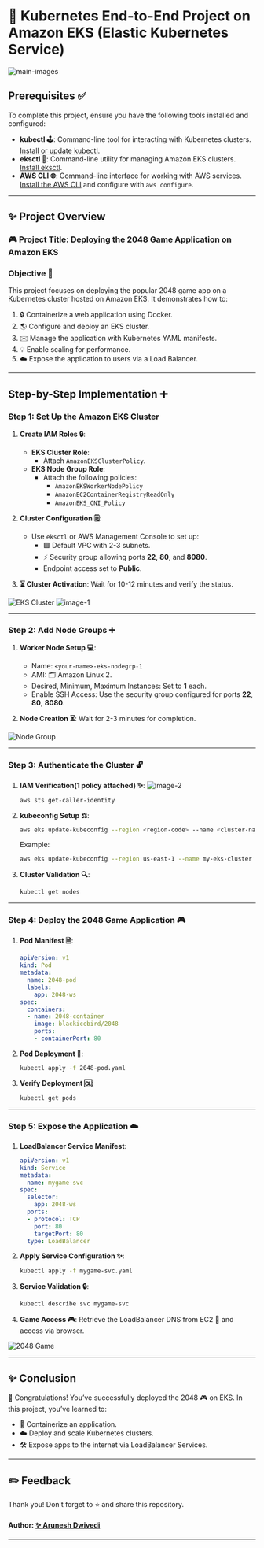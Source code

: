 # 🚀 Kubernetes End-to-End Project on Amazon EKS (Elastic Kubernetes Service)

![main-images](https://github.com/user-attachments/assets/37441828-8272-4f37-839c-54600fa37ef3)

## **Prerequisites ✅**
To complete this project, ensure you have the following tools installed and configured:

- **kubectl 🕹️**: Command-line tool for interacting with Kubernetes clusters. [Install or update kubectl](https://kubernetes.io/docs/tasks/tools/).
- **eksctl 🏫**: Command-line utility for managing Amazon EKS clusters. [Install eksctl](https://eksctl.io/introduction/).
- **AWS CLI 🌐**: Command-line interface for working with AWS services. [Install the AWS CLI](https://docs.aws.amazon.com/cli/latest/userguide/install-cliv2.html) and configure with `aws configure`.

---

## **✨ Project Overview**

### **🎮 Project Title**: Deploying the 2048 Game Application on Amazon EKS

### **Objective 🔧**
This project focuses on deploying the popular 2048 game app on a Kubernetes cluster hosted on Amazon EKS. It demonstrates how to:
1. 🔒 Containerize a web application using Docker.
2. 🌎 Configure and deploy an EKS cluster.
3. ✉️ Manage the application with Kubernetes YAML manifests.
4. 💡 Enable scaling for performance.
5. ☁️ Expose the application to users via a Load Balancer.

---

## **Step-by-Step Implementation ➕**

### **Step 1: Set Up the Amazon EKS Cluster**

1. **Create IAM Roles 🔒**:
   - **EKS Cluster Role**:
     - Attach `AmazonEKSClusterPolicy`.
   - **EKS Node Group Role**:
     - Attach the following policies:
       - `AmazonEKSWorkerNodePolicy`
       - `AmazonEC2ContainerRegistryReadOnly`
       - `AmazonEKS_CNI_Policy`

2. **Cluster Configuration 🗒**:
   - Use `eksctl` or AWS Management Console to set up:
     - 🟩 Default VPC with 2-3 subnets.
     - ⚡️ Security group allowing ports **22**, **80**, and **8080**.
     - Endpoint access set to **Public**.

3. **⏳ Cluster Activation**:
   Wait for 10-12 minutes and verify the status.

![EKS Cluster](https://github.com/user-attachments/assets/bfdce8ca-6572-4537-a116-6b9acf12ffa7)
![image-1](https://github.com/user-attachments/assets/1e24989c-316a-4e55-b869-6677c6726999)

---

### **Step 2: Add Node Groups ➕**

1. **Worker Node Setup 💻**:
   - Name: `<your-name>-eks-nodegrp-1`
   - AMI: 🗂 Amazon Linux 2.
   - Desired, Minimum, Maximum Instances: Set to **1** each.
   - Enable SSH Access: Use the security group configured for ports **22**, **80**, **8080**.

3. **Node Creation ⏳**:
   Wait for 2-3 minutes for completion.

![Node Group](https://github.com/user-attachments/assets/619cfa1f-3afd-4f91-a094-b2abf4a8c89c)


---

### **Step 3: Authenticate the Cluster 🔓**

1. **IAM Verification(1 policy attached) ✨**:
![image-2](https://github.com/user-attachments/assets/406bbd52-d37a-401b-9d74-bb9d456561e1)
   ```bash
   aws sts get-caller-identity
   

   ```

3. **kubeconfig Setup ⚖️**:
   ```bash
   aws eks update-kubeconfig --region <region-code> --name <cluster-name>
   ```
   Example:
   ```bash
   aws eks update-kubeconfig --region us-east-1 --name my-eks-cluster
   ```

4. **Cluster Validation 🔍**:
   ```bash
   kubectl get nodes
   ```

---

### **Step 4: Deploy the 2048 Game Application 🎮**

1. **Pod Manifest 🗎**:

   ```yaml
   apiVersion: v1
   kind: Pod
   metadata:
     name: 2048-pod
     labels:
       app: 2048-ws
   spec:
     containers:
     - name: 2048-container
       image: blackicebird/2048
       ports:
       - containerPort: 80
   ```

2. **Pod Deployment 🚪**:
   ```bash
   kubectl apply -f 2048-pod.yaml
   ```

3. **Verify Deployment 🆑**:
   ```bash
   kubectl get pods
   ```

---

### **Step 5: Expose the Application ☁️**

1. **LoadBalancer Service Manifest**:

   ```yaml
   apiVersion: v1
   kind: Service
   metadata:
     name: mygame-svc
   spec:
     selector:
       app: 2048-ws
     ports:
     - protocol: TCP
       port: 80
       targetPort: 80
     type: LoadBalancer
   ```

2. **Apply Service Configuration ✨**:
   ```bash
   kubectl apply -f mygame-svc.yaml
   ```

3. **Service Validation 🔒**:
   ```bash
   kubectl describe svc mygame-svc
   ```

4. **Game Access 🎮**:
   Retrieve the LoadBalancer DNS from EC2 🚪 and access via browser.

![2048 Game](https://github.com/user-attachments/assets/4f060d20-6b74-4292-9113-7cfa3d12dae6)

---

## **✨ Conclusion**

🚀 Congratulations! You’ve successfully deployed the 2048 🎮 on EKS. In this project, you’ve learned to:
- 🔧 Containerize an application.
- ☁️ Deploy and scale Kubernetes clusters.
- 🛠 Expose apps to the internet via LoadBalancer Services.

---

## **✏️ Feedback**
Thank you! Don’t forget to ⭐ and share this repository.

#### **Author**: [✨ Arunesh Dwivedi](https://github.com/AruneshDwivedi)

---

